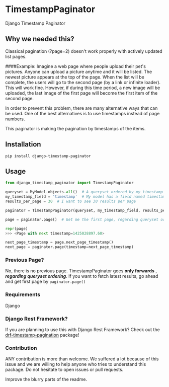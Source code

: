 # TimestampPaginator

Django Timestamp Paginator

## Why we needed this?

Classical pagination (?page=2) doesn't work properly with actively updated list pages.

####Example:
Imagine a web page where people upload their pet's pictures. 
Anyone can upload a picture anytime and it will be listed. 
The newest picture appears at the top of the page. 
When the list will be complete, the users will go to the second page (by a link or infinite loader). 
This will work fine.
However, if during this time period, a new image will be uploaded, 
the last image of the first page will become the first item of the second page.

In order to prevent this problem, there are many alternative ways that can be used. 
One of the best alternatives is to use timestamps instead of page numbers.

This paginator is making the pagination by timestamps of the items. 

## Installation

`pip install django-timestamp-paginator`

## Usage

```python
from django_timestamp_paginator import TimestampPaginator

queryset = MyModel.objects.all()  # A queryset ordered by my timestamp field (ASC or DESC)
my_timestamp_field = 'timestamp'  # My model has a field named timestamp (DecimalField)
results_per_page = 30  # I want to see 30 results per page

paginator = TimestampPaginator(queryset, my_timestamp_field, results_per_page)

page = paginator.page()  # Get me the first page, regarding queryset ordering

repr(page)
>>> <Page with next timestamp=1425028897.60>

next_page_timestamp = page.next_page_timestamp()
next_page = paginator.page(timestamp=next_page_timestamp)

```

### Previous Page?
No, there is no previous page. TimestampPaginator goes **only forwards** , ***regarding queryset ordering***. If you want to fetch latest results, go ahead and get first page by `paginator.page()`

### Requirements

Django

### Django Rest Framework?
If you are planning to use this with Django Rest Framework? 
Check out the [drf-timestamp-pagination](https://github.com/Hipo/drf-timestamp-pagination) package!

### Contribution
ANY contribution is more than welcome. 
We suffered a lot because of this issue and we are willing to help anyone who tries to understand this package. 
Do not hesitate to open issues or pull requests.

Improve the blurry parts of the readme.